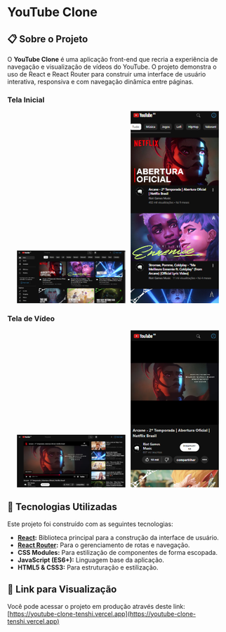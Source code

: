 # YouTube Clone

## 📋 Sobre o Projeto

O **YouTube Clone** é uma aplicação front-end que recria a experiência de navegação e visualização de vídeos do YouTube. O projeto demonstra o uso de React e React Router para construir uma interface de usuário interativa, responsiva e com navegação dinâmica entre páginas.

### Tela Inicial
<p align="center">
  <img src="Imagens/tela1.png" alt="Visão do projeto no desktop" width="49%">
  &nbsp;
  <img src="Imagens/tela1-mobile.png" alt="Visão do projeto no mobile" width="40%">
</p>

### Tela de Vídeo
<p align="center">
  <img src="Imagens/telavideos.png" alt="Visão da página de vídeo no desktop" width="49%">
  &nbsp;
  <img src="Imagens/telavideos-mobile.png" alt="Visão da página de vídeo no mobile" width="40%">
</p>

## 🚀 Tecnologias Utilizadas

Este projeto foi construído com as seguintes tecnologias:

- **[React](https://react.dev/):** Biblioteca principal para a construção da interface de usuário.
- **[React Router](https://reactrouter.com/):** Para o gerenciamento de rotas e navegação.
- **CSS Modules:** Para estilização de componentes de forma escopada.
- **JavaScript (ES6+):** Linguagem base da aplicação.
- **HTML5 & CSS3:** Para estruturação e estilização.

## 🔗 Link para Visualização

Você pode acessar o projeto em produção através deste link:
[https://youtube-clone-tenshi.vercel.app](https://youtube-clone-tenshi.vercel.app)
